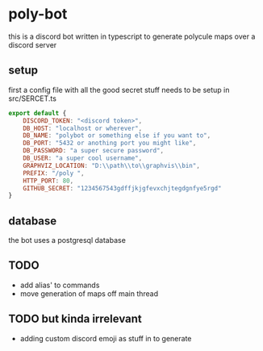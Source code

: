 # poly-bot
this is a discord bot written in typescript to generate polycule maps over a discord server

## setup
first a config file with all the good secret stuff needs to be setup in src/SERCET.ts

```js
export default {
    DISCORD_TOKEN: "<discord token>",
    DB_HOST: "localhost or wherever",
    DB_NAME: "polybot or something else if you want to",
    DB_PORT: "5432 or anothing port you might like",
    DB_PASSWORD: "a super secure password",
    DB_USER: "a super cool username",
    GRAPHVIZ_LOCATION: "D:\\path\\to\\graphvis\\bin",
    PREFIX: "/poly ",
    HTTP_PORT: 80,
    GITHUB_SECRET: "1234567543gdffjkjgfevxchjtegdgnfye5rgd"
}
```

## database
the bot uses a postgresql database

## TODO
- add alias' to commands
- move generation of maps off main thread

## TODO but kinda irrelevant
- adding custom discord emoji as stuff in to generate